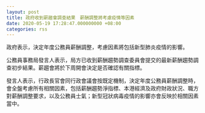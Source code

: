 ```yaml
---
layout: post
title: 政府收到薪趨會調查結果　薪酬調整將考慮疫情等因素
date: 2020-05-19 17:28:47.000000000 +08:00
categories: rss
---
```


政府表示，決定年度公務員薪酬調整，考慮因素將包括新型肺炎疫情的影響。

公務員事務局發言人表示，局方已收到薪酬趨勢調查委員會提交的最新薪酬趨勢調查初步結果。薪趨會將於下周開會決定是否確認有關指標。

發言人表示，行政長官會同行政會議會按既定機制，決定年度公務員薪酬調整時，會全盤考慮所有相關因素，包括薪酬趨勢淨指標、本港經濟及政府財政狀況、職方對薪酬調整要求，以及公務員士氣；新型冠狀病毒疫情的影響亦會反映於相關因素當中。
